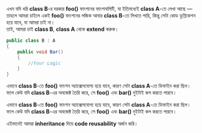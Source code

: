 
এখন যদি ধরি **class B**-র দরকার **foo()** ফাংশনের ফাংশনালিটি, যা ইতিমধ্যেই **class A**-তে লেখা আছে —  
তাহলে আমরা চাইলে একই **foo()** ফাংশনের লজিক আবার **class B**-তে লিখতে পারি, কিন্তু সেটা কোড ডুপ্লিকেশন হয়ে যাবে, যা আমরা চাই না।  
তাই, আমরা চাই **class B**, **class A** থেকে **extend** করুক।

```cs
public class B : A
{
	public void Bar()
	{
		//Your Logic
	}
}
```

এভাবে **class B**-তে **foo()** ফাংশন অ্যাক্সেসযোগ্য হয়ে যাবে, কারণ সেটা **class A**-তে ডিফাইন করা ছিল।  
ফলে কেউ যদি **class B**-এর অবজেক্ট তৈরি করে, সে **foo()** এবং **bar()** দুইটাই কল করতে পারবে।

এভাবে **class B**-তে **foo()** ফাংশন অ্যাক্সেসযোগ্য হয়ে যাবে, কারণ সেটা **class A**-তে ডিফাইন করা ছিল।  
ফলে কেউ যদি **class B**-এর অবজেক্ট তৈরি করে, সে **foo()** এবং **bar()** দুইটাই কল করতে পারবে।

এইভাবেই আমরা **inheritance** দিয়ে **code reusability** অর্জন করি।


